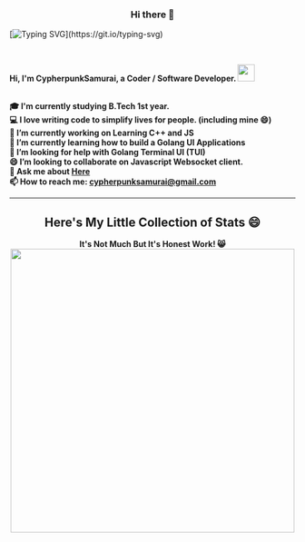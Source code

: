

<h3 align="center">Hi there 👋</h3>

[![Typing SVG](https://readme-typing-svg.herokuapp.com?font=Play&color=%23089255&size=33&center=true&vCenter=true&width=600&height=60&lines=Hi%2C+I'm+CypherpunkSamurai!+%F0%9F%91%8B;Coder+%2F+Software+Developer%2C;Freelancer%2C+Graphics+Designer%2C;and+an+RE+Enthusiast.;When+I'm+not+on+the+linux+terminal....;you'll+find+me+browsing+HN+and+Reddit.)](https://git.io/typing-svg)



<br>
<p>
  <b>
    Hi, I'm CypherpunkSamurai, a Coder / Software Developer.
    <img height=30 width=30 src="https://c.tenor.com/SNL9_xhZl9oAAAAj/waving-hand-joypixels.gif">
  
  <br>
  <br>

🎓  I'm currently studying B.Tech 1st year.
<br>
💻  I love writing code to simplify lives for people. (including mine 😄)
<br>
🔭  I’m currently working on Learning C++ and JS
<br>
🌱  I’m currently learning how to build a Golang UI Applications
<br>
🤔  I’m looking for help with Golang Terminal UI (TUI)
<br>
😄  I’m looking to collaborate on Javascript Websocket client.
<br>
💬  Ask me about <a href="https://github.com/CypherpunkSamurai/CypherpunkSamurai/issues" title="Issues">Here</a>
<br>
📫  How to reach me: <a href="mailto: cypherpunksamurai@gmail.com">cypherpunksamurai@gmail.com</a>

  </b>
</p>

<hr>


<div align="center">
  <h2 align="center">Here's My Little Collection of Stats 😄</h2>
  <b>It's Not Much But It's Honest Work! 😸</b>
  <br>
  <img align="center" width="500" src="https://github-readme-stats.vercel.app/api?username=CypherpunkSamurai&show_icons=true&title_color=fff&icon_color=79ff97&text_color=eeeeee&bg_color=45,4AC29A,095757">
</div>
